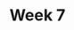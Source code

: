 ---
title: Week 7
menu:
  sidebar:
    name: Week 7
    identifier: gen_ai_week_7
    parent: gen_ai
draft: true
---